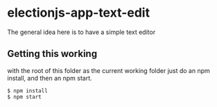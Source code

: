 # electionjs-app-text-edit

The general idea here is to have a simple text editor

## Getting this working

with the root of this folder as the current working folder just do an npm install, and then an npm start.

```
$ npm install
$ npm start
```

